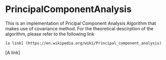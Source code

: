 # PrincipalComponentAnalysis
This is an implementation of Pricipal Component Analysis Algorithm that makes use of covariance method. For the theoretical descirption of the algorithm, please refer to the following link
```
[a link] (https://en.wikipedia.org/wiki/Principal_component_analysis)
```
[A link] 
